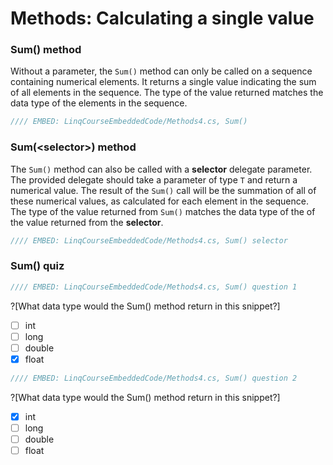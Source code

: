 # Methods: Calculating a single value

### Sum() method
Without a parameter, the `Sum()` method can only be called on a sequence containing numerical elements. It returns a single value indicating the sum of all elements in the sequence. The type of the value returned matches the data type of the elements in the sequence.

```csharp
//// EMBED: LinqCourseEmbeddedCode/Methods4.cs, Sum()
```

### Sum(&lt;selector&gt;) method
The `Sum()` method can also be called with a **selector** delegate parameter. The provided delegate should take a parameter of type `T` and return a numerical value. The result of the `Sum()` call will be the summation of all of these numerical values, as calculated for each element in the sequence. The type of the value returned from `Sum()` matches the data type of the of the value returned from the **selector**.

```csharp
//// EMBED: LinqCourseEmbeddedCode/Methods4.cs, Sum() selector
```

### Sum() quiz
```csharp
//// EMBED: LinqCourseEmbeddedCode/Methods4.cs, Sum() question 1
```
?[What data type would the Sum() method return in this snippet?]
 - [ ] int
 - [ ] long
 - [ ] double
 - [x] float

```csharp
//// EMBED: LinqCourseEmbeddedCode/Methods4.cs, Sum() question 2
```
?[What data type would the Sum() method return in this snippet?]
 - [x] int
 - [ ] long
 - [ ] double
 - [ ] float